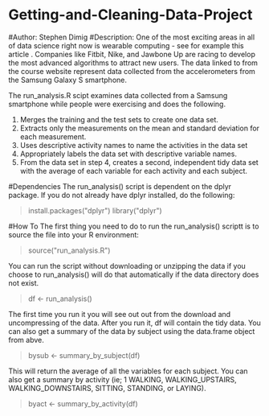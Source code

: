 # Getting-and-Cleaning-Data-Project

#Author: Stephen Dimig
#Description:
One of the most exciting areas in all of data science right now is 
wearable computing - see for example this article . Companies like Fitbit, 
Nike, and Jawbone Up are racing to develop the most advanced algorithms 
to attract new users. The data linked to from the course website represent
data collected from the accelerometers from the Samsung Galaxy S 
smartphone.

The run_analysis.R scipt examines data collected from a Samsung smartphone
while people were exercising and does the following. 
1. Merges the training and the test sets to create one data set.
2. Extracts only the measurements on the mean and standard deviation for 
    each measurement. 
3. Uses descriptive activity names to name the activities in the data set
4. Appropriately labels the data set with descriptive variable names. 
5. From the data set in step 4, creates a second, independent tidy data 
   set with the average of each variable for each activity and each 
   subject.

#Dependencies
The run_analysis() script is dependent on the dplyr package. If you do not already have dplyr installed, do the following:

> install.packages("dplyr")
> library("dplyr")

#How To
The first thing you need to do to run the run_analysis() scriptt is to source the file into your R environment:

> source("run_analysis.R")

You can run the script without downloading or unzipping the data if you choose to run_analysis() will do that automatically if the data directory does not exist.

> df <- run_analysis()

The first time you run it you will see out out from the download and uncompressing of the data. After you run it, df will contain the tidy data. You can also get a summary of the data by subject using the data.frame object from abve.

> bysub <- summary_by_subject(df)

This will return the average of all the variables for each subject. You can also get a summary by activity (ie; 1 WALKING, WALKING_UPSTAIRS, 
WALKING_DOWNSTAIRS, SITTING, STANDING, or LAYING).

> byact <- summary_by_activity(df)


